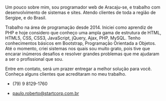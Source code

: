 Um pouco sobre mim, sou programador web de Aracaju-se, e trabalho com desenvolvimento de sistemas e sites. Atendo clientes de toda a região de Sergipe, e do Brasil.

Trabalho na área de programação desde 2014. Iniciei como aprendiz de PHP e hoje considero que conheço uma ampla gama de estrutura de HTML, HTML5, CSS, CSS3, JavaScript, jQuery, Ajax, PHP, MySQL. Tenho conhecimentos básicos em Bootstrap, Programação Orientada a Objetos. Até o momento, criei sistemas nos quais sou muito grato, pois tive que encarar inúmeros desafios e resolver grandes problemas que me ajudaram a ser o profissional que sou.

Entre em contato, será um prazer entregar a melhor solução para você. Conheça alguns clientes que acreditaram no meu trabalho.

- (79) 9 8129-1760

- paulo.roberto@startcorp.com.br

<!---
paulodias-dev/paulodias-dev is a ✨ special ✨ repository because its `README.md` (this file) appears on your GitHub profile.
You can click the Preview link to take a look at your changes.
--->
